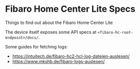# Fibaro Home Center Lite Specs

Things to find out about the Fibaro Home Center Lite

The device itself exposes some API specs at `<fibaro-hc-root-endpoint>/docs/`.

Some guides for fetching logs:
- https://intuitech.de/fibaro-hc2-hcl-log-dateien-auslesen/
- https://www.mkshb.de/fibaro-logs-auslesen/
